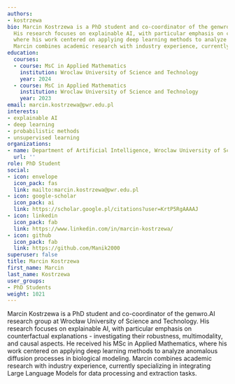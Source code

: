 ```yaml
---
authors:
- kostrzewa
bio: Marcin Kostrzewa is a PhD student and co-coordinator of the genwro.AI research group at Wrocław University of Science and Technology.
  His research focuses on explainable AI, with particular emphasis on counterfactual explanations - investigating their robustness, multimodality, and causal aspects. He received his MSc in Applied Mathematics,
  where his work centered on applying deep learning methods to analyze anomalous diffusion processes in biological modeling.
  Marcin combines academic research with industry experience, currently specializing in integrating Large Language Models for data processing and extraction tasks.
education:
  courses:
  - course: MsC in Applied Mathematics
    institution: Wroclaw University of Science and Technology
    year: 2024
  - course: MsC in Applied Mathematics
    institution: Wroclaw University of Science and Technology
    year: 2023
email: marcin.kostrzewa@pwr.edu.pl
interests:
- explainable AI
- deep learning
- probabilistic methods
- unsupervised learning
organizations:
- name: Department of Artificial Intelligence, Wroclaw University of Science and Technology
  url: ''
role: PhD Student
social:
- icon: envelope
  icon_pack: fas
  link: mailto:marcin.kostrzewa@pwr.edu.pl
- icon: google-scholar
  icon_pack: ai
  link: https://scholar.google.pl/citations?user=KrtP5RgAAAAJ
- icon: linkedin
  icon_pack: fab
  link: https://www.linkedin.com/in/marcin-kostrzewa/
- icon: github
  icon_pack: fab
  link: https://github.com/Manik2000
superuser: false
title: Marcin Kostrzewa
first_name: Marcin
last_name: Kostrzewa
user_groups:
- PhD Students
weight: 1021
---
```

Marcin Kostrzewa is a PhD student and co-coordinator of the genwro.AI research group at Wrocław University of Science and Technology.
His research focuses on explainable AI, with particular emphasis on counterfactual explanations - investigating their robustness, multimodality, and causal aspects. He received his MSc in Applied Mathematics,
where his work centered on applying deep learning methods to analyze anomalous diffusion processes in biological modeling.
Marcin combines academic research with industry experience, currently specializing in integrating Large Language Models for data processing and extraction tasks.